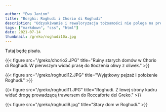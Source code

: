 ```yaml
---

author: "Ewa Janion"
title: "Borghi: Roghudi i Chorio di Roghudi"
description: "Odzyskiwanie i rewaloryzacja tożsamości nie polega na próbach przywracania przeszłości, ale na twórczej konstrukcji tradycji i budowaniu nowej formuły wspólnoty. "
tags: ["markdown", "css", "html"]
date: 2021-07-14
thumbnail: /greko/roghudi10a.jpg
---
```


Tutaj będę pisała. 


{{< figure src="/greko/chorio2.JPG" title="Ruiny starych domów w Chorio di Roghudi. W pierwszym widać prasę do tłoczenia oliwy z oliwek." >}}

{{< figure src="/greko/roghudi12.JPG" title="Wyjątkowy pejzaż i położenie Roghudi." >}}

{{< figure src="/greko/roghudi11.JPG" title="Roghudi. Z lewej strony kadru widać drogę prowadzącą trawersem do Roccaforte del Greko." >}}

{{< figure src="/greko/roghudi9.jpg" title="Stary dom w Roghudi." >}}
